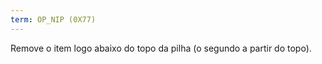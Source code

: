 ```yaml
---
term: OP_NIP (0X77)
---
```


Remove o item logo abaixo do topo da pilha (o segundo a partir do topo).